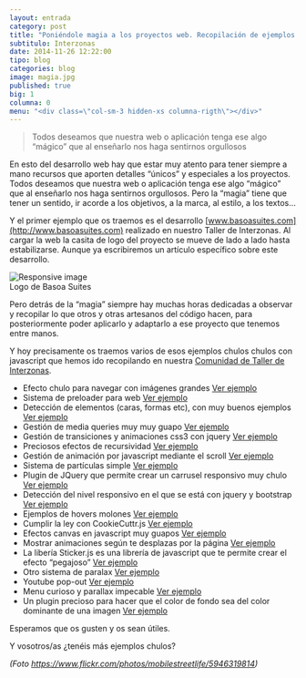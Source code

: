 ```yaml
---
layout: entrada
category: post
title: "Poniéndole magia a los proyectos web. Recopilación de ejemplos de Javascript"
subtitulo: Interzonas
date: 2014-11-26 12:22:00
tipo: blog
categories: blog
image: magia.jpg
published: true
big: 1
columna: 0
menu: "<div class=\"col-sm-3 hidden-xs columna-rigth\"></div>"
---
```



>Todos deseamos que nuestra web o aplicación tenga ese algo “mágico” que al enseñarlo nos haga sentirnos orgullosos


<!--mas-->

En esto del desarrollo web hay que estar muy atento para tener siempre a mano recursos que aporten detalles “únicos” y especiales a los proyectos. Todos deseamos que nuestra web o aplicación tenga ese algo “mágico” que al enseñarlo nos haga sentirnos orgullosos. Pero la “magia” tiene que tener un sentido, ir acorde a los objetivos, a la marca, al estilo, a los textos… 

Y el primer ejemplo que os traemos es el desarrollo [www.basoasuites.com](http://www.basoasuites.com) realizado en nuestro Taller de Interzonas. Al cargar la web la casita de logo del proyecto se mueve de lado a lado hasta estabilizarse. Aunque ya escribiremos un artículo específico sobre este desarrollo.

<div class="img-wrapper">
  <img src="{{site.url}}/images/basoasuiteslogo.jpg" class="img-responsive" alt="Responsive image">
  <div class="img-footer">Logo de Basoa Suites</div>
</div>

Pero detrás de la “magia” siempre hay muchas horas dedicadas a observar y recopilar lo que otros y otras artesanos del código hacen, para posteriormente poder aplicarlo y adaptarlo a ese proyecto que tenemos entre manos.

Y hoy precisamente os traemos varios de esos ejemplos chulos chulos con javascript que hemos ido recopilando en nuestra [Comunidad de Taller de Interzonas](https://plus.google.com/u/0/communities/111517140959507912763). 

* Efecto chulo para navegar con imágenes grandes [Ver ejemplo](http://tholman.com/intense-images/)
* Sistema de preloader para web [Ver ejemplo](http://gianlucaguarini.github.io/jquery.html5loader/)
* Detección de elementos (caras, formas etc), con muy buenos ejemplos [Ver ejemplo](http://kcy.me/18nme)
* Gestión de media queries muy muy guapo ﻿[Ver ejemplo](http://wicky.nillia.ms/enquire.js/)
* Gestión de transiciones y animaciones css3 con jquery [Ver ejemplo]( http://ricostacruz.com/jquery.transit/)
* Preciosos efectos de recursividad ﻿[Ver ejemplo](http://spintank.fr/spinlab/spin/)
* Gestión de animación por javascript mediante el scroll﻿ [Ver ejemplo](http://scrollrevealjs.org/)
* Sistema de partículas simple [Ver ejemplo](http://codepen.io/jasonmayes/pen/eKhAk)
* Plugin de JQuery que permite crear un carrusel responsivo muy chulo [Ver ejemplo](https://github.com/OwlFonk/OwlCarousel)
* Detección del nivel responsivo en el que se está con jquery y bootstrap [Ver ejemplo](http://codepen.io/dih/pen/ivECj) ﻿
* Ejemplos de hovers molones [Ver ejemplo](http://gudh.github.io/ihover/dist/index.html)
* Cumplir la ley con CookieCuttr.js [Ver ejemplo](http://blog.endeos.com/cumplir-ley-cookies-con-cookiecuttr/﻿)
* Efectos canvas en javascript muy guapos [Ver ejemplo](http://seenjs.io/index.html) 
* Mostrar animaciones según te desplazas por la página [Ver ejemplo](http://www.miguelmanchego.com/2014/jquery-mostrar-animaciones-segun-te-desplazas-por-la-pagina/﻿)
* La libería Sticker.js es una librería de javascript que te permite crear el efecto “pegajoso” [Ver ejemplo](http://webtoolsdepot.com/sticker-js-create-sticker-effects/﻿)
* Otro sistema de paralax﻿ [Ver ejemplo](http://prinzhorn.github.io/skrollr/) 
* Youtube pop-out﻿ [Ver ejemplo](http://lab.abhinayrathore.com/jquery_youtube/)
* Menu curioso y parallax impecable [Ver ejemplo](http://cyclemon.com/)
* Un plugin precioso para hacer que el color de fondo sea del color dominante de una imagen ﻿[Ver ejemplo](http://briangonzalez.github.io/jquery.adaptive-backgrounds.js/)

Esperamos que os gusten y os sean útiles.

Y vosotros/as ¿tenéis más ejemplos chulos?

*(Foto https://www.flickr.com/photos/mobilestreetlife/5946319814)*


